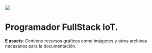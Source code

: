 <img src="./E assets/caratula.png">

# Programador FullStack IoT.


**E assets**: Contiene recursos gráficos como imágenes y otros archivos necesarios para la documentación.